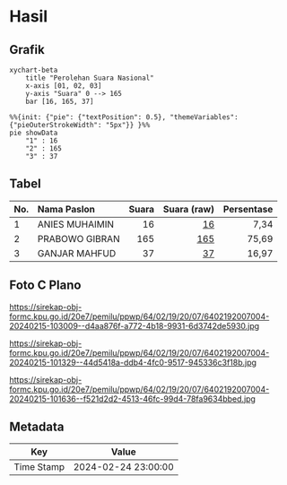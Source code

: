 # Hasil

## Grafik

```mermaid
xychart-beta
    title "Perolehan Suara Nasional"
    x-axis [01, 02, 03]
    y-axis "Suara" 0 --> 165
    bar [16, 165, 37]
```

```mermaid
%%{init: {"pie": {"textPosition": 0.5}, "themeVariables": {"pieOuterStrokeWidth": "5px"}} }%%
pie showData
    "1" : 16
    "2" : 165
    "3" : 37
```

## Tabel

| No. | Nama Paslon    | Suara | Suara (raw) | Persentase |
|:--- |:-------------- | -----:| -----------:| ----------:|
| 1   | ANIES MUHAIMIN | 16    | [16][p-1]   | 7,34       |
| 2   | PRABOWO GIBRAN | 165   | [165][p-2]  | 75,69      |
| 3   | GANJAR MAHFUD  | 37    | [37][p-3]   | 16,97      |


[p-1]: https://github.com/gigit-pemilu/pemilu-2024/blob/main/pilpres/hitung-suara/sub/64-kalimantan-timur/sub/02-kutai-kartanegara/sub/19-kota-bangun-darat/sub/2007-sumber-sari/sub/004-tps/sub/paslon-1.txt
[p-2]: https://github.com/gigit-pemilu/pemilu-2024/blob/main/pilpres/hitung-suara/sub/64-kalimantan-timur/sub/02-kutai-kartanegara/sub/19-kota-bangun-darat/sub/2007-sumber-sari/sub/004-tps/sub/paslon-2.txt
[p-3]: https://github.com/gigit-pemilu/pemilu-2024/blob/main/pilpres/hitung-suara/sub/64-kalimantan-timur/sub/02-kutai-kartanegara/sub/19-kota-bangun-darat/sub/2007-sumber-sari/sub/004-tps/sub/paslon-3.txt

## Foto C Plano

https://sirekap-obj-formc.kpu.go.id/20e7/pemilu/ppwp/64/02/19/20/07/6402192007004-20240215-103009--d4aa876f-a772-4b18-9931-6d3742de5930.jpg

https://sirekap-obj-formc.kpu.go.id/20e7/pemilu/ppwp/64/02/19/20/07/6402192007004-20240215-101329--44d5418a-ddb4-4fc0-9517-945336c3f18b.jpg

https://sirekap-obj-formc.kpu.go.id/20e7/pemilu/ppwp/64/02/19/20/07/6402192007004-20240215-101636--f521d2d2-4513-46fc-99d4-78fa9634bbed.jpg


## Metadata

| Key        | Value               |
| ---------- | ------------------- |
| Time Stamp | 2024-02-24 23:00:00 |



